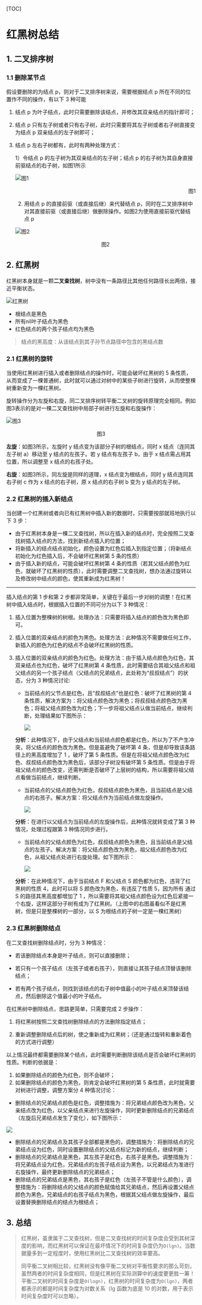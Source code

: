 [TOC]

# 红黑树总结

## 1. 二叉排序树

### 1.1 删除某节点

假设要删除的为结点 p，则对于二叉排序树来说，需要根据结点 p 所在不同的位置作不同的操作，有以下 3 种可能

1. 结点 p 为叶子结点，此时只需要删除该结点，并修改其双亲结点的指针即可；

2. 结点 p 只有左子树或者只有右子树，此时只需要将其左子树或者右子树直接变为结点 p 双亲结点的左子树即可；

3. 结点 p 左右子树都有，此时有两种处理方式：

   1）令结点 p 的左子树为其双亲结点的左子树；结点 p 的右子树为其自身直接前驱结点的右子树，如图1所示

   ![图1](http://data.biancheng.net/uploads/allimg/171016/2-1G016152R32b.png)

   <p align='right'>图1</p>

   2)  用结点 p 的直接前驱（或直接后继）来代替结点 p，同时在二叉排序树中对其直接前驱（或直接后继）做删除操作。如图2为使用直接前驱代替结点 p

   ![图2](http://data.biancheng.net/uploads/allimg/171016/2-1G016152T5W2.png)

   <center>图2</center>

## 2. 红黑树

红黑树本身就是一颗**二叉查找树**，树中没有一条路径比其他任何路径长出两倍，接近平衡状态。

![红黑树](http://data.biancheng.net/uploads/allimg/171206/2-1G2061610041F.png)

- 根结点是黑色
- 所有nil叶子结点为黑色
- 红色结点的两个孩子结点均为黑色 

> 结点的黑高度：从该结点到其子孙节点路径中包含的黑结点数



### 2.1 红黑树的旋转

当使用红黑树进行插入或者删除结点的操作时，可能会破坏红黑树的 5 条性质，从而变成了一棵普通树，此时就可以通过对树中的某些子树进行旋转，从而使整棵树重新变为一棵红黑树。

旋转操作分为左旋和右旋，同二叉排序树转平衡二叉树的旋转原理完全相同。例如图3表示的是对一棵二叉查找树中局部子树进行左旋和右旋操作：

![图3](http://data.biancheng.net/uploads/allimg/171206/2-1G2061613253H.png)

<center>图3</center>

**左旋**：如图3所示，左旋时 y 结点变为该部分子树的根结点，同时 x 结点（连同其左子树 a）移动至 y 结点的左孩子。若 y 结点有左孩子 b，由于 x 结点需占用其位置，所以调整至 x 结点的右孩子处。

**右旋**：如图3所示，同左旋是同样的道理，x 结点变为根结点，同时 y 结点连同其右子树 c 作为 x 结点的右子树，原 x 结点的右子树 b 变为 y 结点的左子树。



### 2.2 红黑树的插入新结点

当创建一个红黑树或者向已有红黑树中插入新的数据时，只需要按部就班地执行以下 3 步：

- 由于红黑树本身是一棵二叉查找树，所以在插入新的结点时，完全按照二叉查找树插入结点的方法，找到新结点插入的位置；
- 将新插入的结点结点初始化，颜色设置为红色后插入到指定位置；（将新结点初始化为红色插入后，不会破坏红黑树第 5 条的性质）
- 由于插入新的结点，可能会破坏红黑树第 4 条的性质（若其父结点颜色为红色，就破坏了红黑树的性质），此时需要调整二叉查找树，想办法通过旋转以及修改树中结点的颜色，使其重新成为红黑树！

---

插入结点的第 1 步和第 2 步都非常简单，关键在于最后一步对树的调整！在红黑树中插入结点时，根据插入位置的不同可分为以下 3 种情况：

1. 插入位置为整棵树的树根。处理办法：只需要将插入结点的颜色改为黑色即可。

2. 插入位置的双亲结点的颜色为黑色。处理方法：此种情况不需要做任何工作，新插入的颜色为红色的结点不会破坏红黑树的性质。

3. 插入位置的双亲结点的颜色为红色。处理方法：由于插入结点颜色为红色，其双亲结点也为红色，破坏了红黑树第 4 条性质，此时需要结合其祖父结点和祖父结点的另一个孩子结点（父结点的兄弟结点，此处称为“叔叔结点”）的状态，分为 3 种情况讨论:

   * 当前结点的父节点是红色，且“叔叔结点”也是红色：破坏了红黑树的第 4 条性质，解决方案为：将父结点颜色改为黑色；将叔叔结点颜色改为黑色；将祖父结点颜色改为红色；下一步将祖父结点认做当前结点，继续判断，处理结果如下图所示：

     ![](http://data.biancheng.net/uploads/allimg/171206/2-1G206161H4545.png)

   **分析**：此种情况下，由于父结点和当前结点颜色都是红色，所以为了不产生冲突，将父结点的颜色改为黑色。但是虽避免了破坏第 4 条，但是却导致该条路径上的黑高度增加了 1 ，破坏了第 5 条性质。但是在将祖父结点颜色改为红色、叔叔结点颜色改为黑色后，该部分子树没有破坏第 5 条性质。但是由于将祖父结点的颜色改变，还需判断是否破坏了上层树的结构，所以需要将祖父结点看做当前结点，继续判断。

   * 当前结点的父结点颜色为红色，叔叔结点颜色为黑色，且当前结点是父结点的右孩子。解决方案：将父结点作为当前结点做左旋操作。

     ![](http://data.biancheng.net/uploads/allimg/171206/2-1G206161K4648.png)

   **分析**：在进行以父结点为当前结点的左旋操作后，此种情况就转变成了第 3 种情况，处理过程跟第 3 种情况同步进行。

   * 当前结点的父结点颜色为红色，叔叔结点颜色为黑色，且当前结点是父结点的左孩子。解决方案：将父结点颜色改为黑色，祖父结点颜色改为红色，从祖父结点处进行右旋处理。如下图所示：

     ![](http://data.biancheng.net/uploads/allimg/171206/2-1G206161Q4636.png)

   **分析**：在此种情况下，由于当前结点 F 和父结点 S 颜色都为红色，违背了红黑树的性质 4，此时可以将 S 颜色改为黑色，有违反了性质 5，因为所有 通过 S 的路径其黑高度都增加了 1 ，所以需要将其祖父结点颜色设为红色后紧接一个右旋，这样这部分子树有成为了红黑树。（上图中的右图虽看似不是红黑树，但是只是整棵树的一部分，以 S 为根结点的子树一定是一棵红黑树）



### 2.3 红黑树删除结点

在二叉查找树删除结点时，分为 3 种情况：

- 若该删除结点本身是叶子结点，则可以直接删除；

- 若只有一个孩子结点（左孩子或者右孩子），则直接让其孩子结点顶替该删除结点；

- 若有两个孩子结点，则找到该结点的右子树中值最小的叶子结点来顶替该结点，然后删除这个值最小的叶子结点。

  

在红黑树中删除结点，思路更简单，只需要完成 2 步操作：

1. 将红黑树按照二叉查找树删除结点的方法删除指定结点；

2. 重新调整删除结点后的树，使之重新成为红黑树；（还是通过旋转和重新着色的方式进行调整）

   

以上情况最终都需要删除某个结点，此时需要判断删除该结点是否会破坏红黑树的性质。判断的依据是：

1. 如果删除结点的颜色为红色，则不会破坏；
2. 如果删除结点的颜色为黑色，则肯定会破坏红黑树的第 5 条性质，此时就需要对树进行调整，调整方案分 4 种情况讨论：

- 删除结点的兄弟结点颜色是红色，调整措施为：将兄弟结点颜色改为黑色，父亲结点改为红色，以父亲结点来进行左旋操作，同时更新删除结点的兄弟结点（左旋后兄弟结点发生了变化），如下图所示：
  

![](http://data.biancheng.net/uploads/allimg/171206/2-1G206162042Y4.png)

- 删除结点的兄弟结点及其孩子全部都是黑色的，调整措施为：将删除结点的兄弟结点设为红色，同时设置删除结点的父结点标记为新的结点，继续判断；
- 删除结点的兄弟结点是黑色，其左孩子是红色，右孩子是黑色。调整措施为：将兄弟结点设为红色，兄弟结点的左孩子结点设为黑色，以兄弟结点为准进行右旋操作，最终更新删除结点的兄弟结点；
- 删除结点的兄弟结点是黑色，其右孩子是红色（左孩子不管是什么颜色），调整措施为：将删除结点的父结点的颜色赋值给其兄弟结点，然后再设置父结点颜色为黑色，兄弟结点的右孩子结点为黑色，根据其父结点做左旋操作，最后设置替换删除结点的结点为根结点；



## 3. 总结

> 红黑树，虽隶属于二叉查找树，但是二叉查找树的时间复杂度会受到其树深度的影响，而红黑树可以保证在最坏情况下的时间复杂度仍为`O(lgn)`。当数据量多到一定程度时，使用红黑树比二叉查找树的效率要高。
>
> 同平衡二叉树相比较，红黑树没有像平衡二叉树对平衡性要求的那么苛刻，虽然两者的时间复杂度相同，但是红黑树在实际测算中的速度要更胜一筹！平衡二叉树的时间复杂度是`O(logn)`，红黑树的时间复杂度为`O(lgn)`，两者都表示的都是时间复杂度为对数关系（lg 函数为底是 10 的对数，用于表示时间复杂度时可以忽略）。









